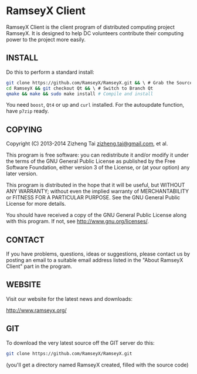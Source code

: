 RamseyX Client
====
RamseyX Client is the client program of distributed computing project RamseyX.
It is designed to help DC volunteers contribute their computing power to the project more easily.

INSTALL
----
Do this to perform a standard install:
```Bash
git clone https://github.com/RamseyX/RamseyX.git && \ # Grab the Source
cd RamseyX && git checkout Qt && \ # Switch to Branch Qt
qmake && make && sudo make install # Compile and install
```

You need `boost`, `Qt4` or up and `curl` installed. 
For the autoupdate function, have `p7zip` ready.

COPYING
----
Copyright (C) 2013-2014 Zizheng Tai <zizheng.tai@gmail.com>, et al.

This program is free software: you can redistribute it and/or modify
it under the terms of the GNU General Public License as published by
the Free Software Foundation, either version 3 of the License, or
(at your option) any later version.

This program is distributed in the hope that it will be useful,
but WITHOUT ANY WARRANTY; without even the implied warranty of
MERCHANTABILITY or FITNESS FOR A PARTICULAR PURPOSE.  See the
GNU General Public License for more details.

You should have received a copy of the GNU General Public License along with this program.
If not, see <http://www.gnu.org/licenses/>.

CONTACT
----
If you have problems, questions, ideas or suggestions,
please contact us by posting an email to a suitable email address listed
in the "About RamseyX Client" part in the program.

WEBSITE
----
Visit our website for the latest news and downloads:

<http://www.ramseyx.org/>

GIT
----
To download the very latest source off the GIT server do this:
```Bash
git clone https://github.com/RamseyX/RamseyX.git
```
(you'll get a directory named RamseyX created, filled with the source code)
